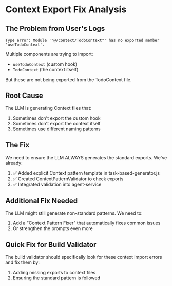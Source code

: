 # Context Export Fix Analysis

## The Problem from User's Logs

```
Type error: Module '"@/context/TodoContext"' has no exported member 'useTodoContext'.
```

Multiple components are trying to import:
- `useTodoContext` (custom hook)
- `TodoContext` (the context itself)

But these are not being exported from the TodoContext file.

## Root Cause

The LLM is generating Context files that:
1. Sometimes don't export the custom hook
2. Sometimes don't export the context itself
3. Sometimes use different naming patterns

## The Fix

We need to ensure the LLM ALWAYS generates the standard exports. We've already:

1. ✅ Added explicit Context pattern template in task-based-generator.js
2. ✅ Created ContextPatternValidator to check exports
3. ✅ Integrated validation into agent-service

## Additional Fix Needed

The LLM might still generate non-standard patterns. We need to:

1. Add a "Context Pattern Fixer" that automatically fixes common issues
2. Or strengthen the prompts even more

## Quick Fix for Build Validator

The build validator should specifically look for these context import errors and fix them by:
1. Adding missing exports to context files
2. Ensuring the standard pattern is followed